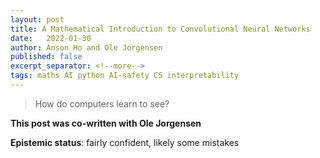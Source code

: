 ```yaml
---
layout: post
title: A Mathematical Introduction to Convolutional Neural Networks
date:   2022-01-30
author: Anson Ho and Ole Jorgensen
published: false
excerpt_separator: <!--more-->
tags: maths AI python AI-safety CS interpretability
---
```

> How do computers learn to see?

<!--more-->

**This post was co-written with Ole Jorgensen**

**Epistemic status**: fairly confident, likely some mistakes